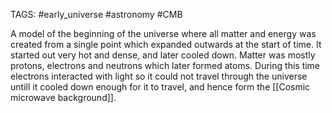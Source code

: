 TAGS: #early_universe #astronomy #CMB 

A model of the beginning of the universe where all matter and energy was created from a single point which expanded outwards at the start of time. It started out very hot and dense, and later cooled down. Matter was mostly protons, electrons and neutrons which later formed atoms. During this time electrons interacted with light so it could not travel through the universe untill it cooled down enough for it to travel, and hence form the [[Cosmic microwave background]]. 

